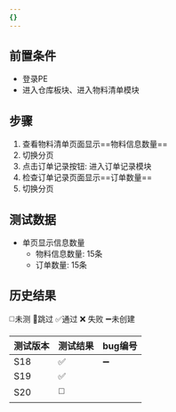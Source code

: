 ```yaml
---
{}
---
```



## 前置条件

- 登录PE
- 进入仓库板块、进入物料清单模块

## 步骤

1. 查看物料清单页面显示==物料信息数量== 
2. 切换分页
3. 点击订单记录按钮: 进入订单记录模块
4. 检查订单记录页面显示==订单数量== 
5. 切换分页

## 测试数据

- 单页显示信息数量
	- 物料信息数量: 15条
	- 订单数量: 15条

## 历史结果
 ◻️未测    🚫跳过     ✅通过    ❌ 失败    ➖未创建
 
| 测试版本 | 测试结果 | bug编号 |
| ---- | ---- | ---- |
| S18 | ✅ | ➖ |
| S19 | ✅ |  |
| S20 | ◻️ |  |
